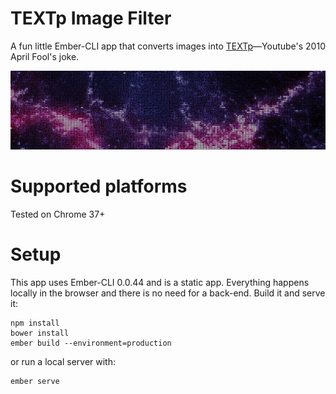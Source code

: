 TEXTp Image Filter
===
A fun little Ember-CLI app that converts images into [TEXTp](http://youtube-global.blogspot.com/2010/03/textp-saves-youtube-bandwidth-money.html)&mdash;Youtube's 2010 April Fool's joke.

![](public/assets/images/backgrounds/crab-nebula.png)

Supported platforms
====
Tested on Chrome 37+

Setup
====
This app uses Ember-CLI 0.0.44 and is a static app. Everything happens locally in the browser and there is no need for a back-end. Build it and serve it:

```
npm install
bower install
ember build --environment=production
```

or run a local server with:

```
ember serve
```

